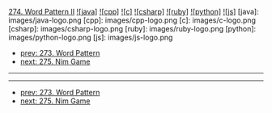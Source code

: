 [274. Word Pattern II](https://leetcode.com/problems/word-pattern-ii/)
[![java]](https://github.com/leetcode-study-group/leetcode-java-solutions/blob/master/274-word-pattern-ii.md)
[![cpp]](https://github.com/leetcode-study-group/leetcode-cpp-solutions/blob/master/274-word-pattern-ii.md)
[![c]](https://github.com/leetcode-study-group/leetcode-c-solutions/blob/master/274-word-pattern-ii.md)
[![csharp]](https://github.com/leetcode-study-group/leetcode-csharp-solutions/blob/master/274-word-pattern-ii.md)
[![ruby]](https://github.com/leetcode-study-group/leetcode-ruby-solutions/blob/master/274-word-pattern-ii.md)
[![python]](https://github.com/leetcode-study-group/leetcode-python-solutions/blob/master/274-word-pattern-ii.md)
[![js]](https://github.com/leetcode-study-group/leetcode-js-solutions/blob/master/274-word-pattern-ii.md)
[java]: images/java-logo.png
[cpp]: images/cpp-logo.png
[c]: images/c-logo.png
[csharp]: images/csharp-logo.png
[ruby]: images/ruby-logo.png
[python]: images/python-logo.png
[js]: images/js-logo.png

- [prev: 273. Word Pattern](273-word-pattern.md)
- [next: 275. Nim Game](275-nim-game.md)

---


---

- [prev: 273. Word Pattern](273-word-pattern.md)
- [next: 275. Nim Game](275-nim-game.md)
